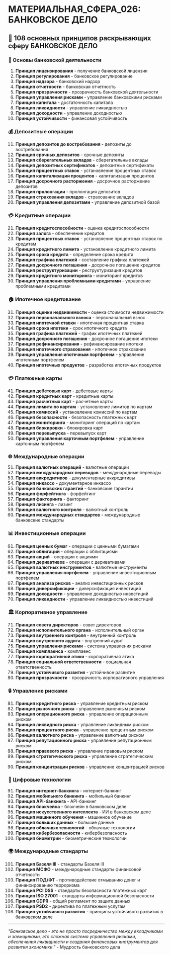 # МАТЕРИАЛЬНАЯ_СФЕРА_026: БАНКОВСКОЕ ДЕЛО

## 🌟 108 основных принципов раскрывающих сферу БАНКОВСКОЕ ДЕЛО

### 🏦 Основы банковской деятельности

1. **Принцип лицензирования** - получение банковской лицензии
2. **Принцип регулирования** - банковское регулирование
3. **Принцип надзора** - банковский надзор
4. **Принцип отчетности** - банковская отчетность
5. **Принцип прозрачности** - прозрачность банковской деятельности
6. **Принцип управления рисками** - управление банковскими рисками
7. **Принцип капитала** - достаточность капитала
8. **Принцип ликвидности** - управление ликвидностью
9. **Принцип доходности** - управление доходностью
10. **Принцип устойчивости** - финансовая устойчивость

### 💰 Депозитные операции

11. **Принцип депозитов до востребования** - депозиты до востребования
12. **Принцип срочных депозитов** - срочные депозиты
13. **Принцип сберегательных вкладов** - сберегательные вклады
14. **Принцип депозитных сертификатов** - депозитные сертификаты
15. **Принцип процентных ставок** - установление процентных ставок
16. **Принцип капитализации процентов** - капитализация процентов
17. **Принцип досрочного расторжения** - досрочное расторжение депозитов
18. **Принцип пролонгации** - пролонгация депозитов
19. **Принцип страхования вкладов** - страхование вкладов
20. **Принцип управления депозитами** - управление депозитной базой

### 💳 Кредитные операции

21. **Принцип кредитоспособности** - оценка кредитоспособности
22. **Принцип залога** - обеспечение кредитов
23. **Принцип процентных ставок** - установление процентных ставок по кредитам
24. **Принцип кредитного лимита** - установление кредитного лимита
25. **Принцип срока кредита** - определение срока кредита
26. **Принцип графика платежей** - составление графика платежей
27. **Принцип досрочного погашения** - досрочное погашение кредитов
28. **Принцип реструктуризации** - реструктуризация кредитов
29. **Принцип кредитного мониторинга** - мониторинг кредитов
30. **Принцип управления проблемными кредитами** - управление проблемными кредитами

### 🏠 Ипотечное кредитование

31. **Принцип оценки недвижимости** - оценка стоимости недвижимости
32. **Принцип первоначального взноса** - первоначальный взнос
33. **Принцип ипотечной ставки** - ипотечная процентная ставка
34. **Принцип срока ипотеки** - срок ипотечного кредита
35. **Принцип графика платежей** - график ипотечных платежей
36. **Принцип досрочного погашения** - досрочное погашение ипотеки
37. **Принцип рефинансирования** - рефинансирование ипотеки
38. **Принцип ипотечного страхования** - ипотечное страхование
39. **Принцип управления ипотечным портфелем** - управление ипотечным портфелем
40. **Принцип ипотечных продуктов** - разработка ипотечных продуктов

### 💳 Платежные карты

41. **Принцип дебетовых карт** - дебетовые карты
42. **Принцип кредитных карт** - кредитные карты
43. **Принцип расчетных карт** - расчетные карты
44. **Принцип лимита по картам** - установление лимитов по картам
45. **Принцип комиссий** - установление комиссий по картам
46. **Принцип безопасности** - безопасность платежных карт
47. **Принцип мониторинга** - мониторинг операций по картам
48. **Принцип блокировки** - блокировка карт
49. **Принцип перевыпуска** - перевыпуск карт
50. **Принцип управления карточным портфелем** - управление карточным портфелем

### 🌐 Международные операции

51. **Принцип валютных операций** - валютные операции
52. **Принцип международных переводов** - международные переводы
53. **Принцип аккредитивов** - документарные аккредитивы
54. **Принцип инкассо** - документарное инкассо
55. **Принцип банковских гарантий** - банковские гарантии
56. **Принцип форфейтинга** - форфейтинг
57. **Принцип факторинга** - факторинг
58. **Принцип лизинга** - лизинг
59. **Принцип валютного контроля** - валютный контроль
60. **Принцип международных стандартов** - международные банковские стандарты

### 📊 Инвестиционные операции

61. **Принцип ценных бумаг** - операции с ценными бумагами
62. **Принцип облигаций** - операции с облигациями
63. **Принцип акций** - операции с акциями
64. **Принцип деривативов** - операции с деривативами
65. **Принцип валютных инструментов** - валютные инструменты
66. **Принцип управления портфелем** - управление инвестиционным портфелем
67. **Принцип анализа рисков** - анализ инвестиционных рисков
68. **Принцип диверсификации** - диверсификация инвестиций
69. **Принцип доходности** - управление доходностью инвестиций
70. **Принцип ликвидности** - управление ликвидностью инвестиций

### 🏛️ Корпоративное управление

71. **Принцип совета директоров** - совет директоров
72. **Принцип исполнительного органа** - исполнительный орган
73. **Принцип внутреннего контроля** - внутренний контроль
74. **Принцип внутреннего аудита** - внутренний аудит
75. **Принцип управления рисками** - система управления рисками
76. **Принцип комплаенса** - комплаенс
77. **Принцип корпоративной этики** - корпоративная этика
78. **Принцип социальной ответственности** - социальная ответственность
79. **Принцип устойчивого развития** - устойчивое развитие
80. **Принцип прозрачности** - прозрачность корпоративного управления

### 🔒 Управление рисками

81. **Принцип кредитного риска** - управление кредитным риском
82. **Принцип рыночного риска** - управление рыночным риском
83. **Принцип операционного риска** - управление операционным риском
84. **Принцип ликвидного риска** - управление ликвидным риском
85. **Принцип процентного риска** - управление процентным риском
86. **Принцип валютного риска** - управление валютным риском
87. **Принцип репутационного риска** - управление репутационным риском
88. **Принцип правового риска** - управление правовым риском
89. **Принцип стратегического риска** - управление стратегическим риском
90. **Принцип концентрации рисков** - управление концентрацией рисков

### 📱 Цифровые технологии

91. **Принцип интернет-банкинга** - интернет-банкинг
92. **Принцип мобильного банкинга** - мобильный банкинг
93. **Принцип API-банкинга** - API-банкинг
94. **Принцип блокчейна** - блокчейн в банковском деле
95. **Принцип искусственного интеллекта** - ИИ в банковском деле
96. **Принцип машинного обучения** - машинное обучение
97. **Принцип больших данных** - большие данные
98. **Принцип облачных технологий** - облачные технологии
99. **Принцип кибербезопасности** - кибербезопасность
100. **Принцип биометрии** - биометрические технологии

### 🌍 Международные стандарты

101. **Принцип Базеля III** - стандарты Базеля III
102. **Принцип МСФО** - международные стандарты финансовой отчетности
103. **Принцип ПОД/ФТ** - противодействие отмыванию денег и финансированию терроризма
104. **Принцип PCI DSS** - стандарты безопасности платежных карт
105. **Принцип ISO 27001** - стандарты информационной безопасности
106. **Принцип GDPR** - общий регламент по защите данных
107. **Принцип PSD2** - директива по платежным услугам
108. **Принцип устойчивого развития** - принципы устойчивого развития в банковском деле

---

*"Банковское дело - это не просто посредничество между вкладчиками и заемщиками, это сложная система управления рисками, обеспечения ликвидности и создания финансовых инструментов для развития экономики."* - Мудрость банковского дела
